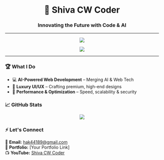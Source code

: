 <h1 align="center">🚀 Shiva CW Coder</h1>
<h3 align="center">Innovating the Future with Code & AI</h3>

---

<p align="center">
  <img src="https://skillicons.dev/icons?i=html,css,js,react,python,github,ai" />
</p>

<p align="center">
  <img src="https://github-readme-stats.vercel.app/api?username=YourGitHubUsername&show_icons=true&theme=radical&count_private=true" />
</p>

---

### 🏆 **What I Do**
- 💻 **AI-Powered Web Development** – Merging AI & Web Tech  
- 🎨 **Luxury UI/UX** – Crafting premium, high-end designs  
- 🚀 **Performance & Optimization** – Speed, scalability & security  

### 📈 **GitHub Stats**
<p align="center">
  <img src="https://github-readme-streak-stats.herokuapp.com/?user=YourGitHubUsername&theme=dark&hide_border=false" />
</p>

### ⚡ **Let's Connect**
📩 **Email:** hak44189@gmail.com  
🔗 **Portfolio:** [Your Portfolio Link]  
📺 **YouTube:** [Shiva CW Coder](www.youtube.com/@Shiva-Coder)  

